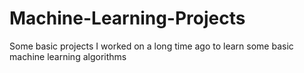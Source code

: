 # Machine-Learning-Projects

Some basic projects I worked on a long time ago to learn some basic machine learning algorithms
